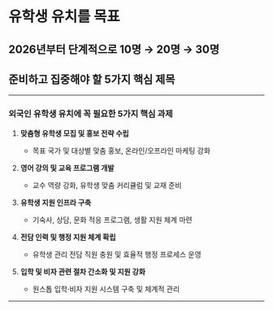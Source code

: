 # 유학생 유치를 목표
## 2026년부터 단계적으로 10명 → 20명 → 30명
## 준비하고 집중해야 할 5가지 핵심 제목

---

### 외국인 유학생 유치에 꼭 필요한 5가지 핵심 과제

1. **맞춤형 유학생 모집 및 홍보 전략 수립**

   * 목표 국가 및 대상별 맞춤 홍보, 온라인/오프라인 마케팅 강화

2. **영어 강의 및 교육 프로그램 개발**

   * 교수 역량 강화, 유학생 맞춤 커리큘럼 및 교재 준비

3. **유학생 지원 인프라 구축**

   * 기숙사, 상담, 문화 적응 프로그램, 생활 지원 체계 마련

4. **전담 인력 및 행정 지원 체계 확립**

   * 유학생 관리 전담 직원 충원 및 효율적 행정 프로세스 운영

5. **입학 및 비자 관련 절차 간소화 및 지원 강화**

   * 원스톱 입학·비자 지원 시스템 구축 및 체계적 관리

---
